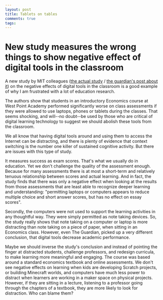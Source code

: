 ```yaml
---
layout: post
title: Tablets on tables
comments: true
tags:
---
```

# New study measures the wrong things to show negative effect of digital tools in the classroom

A new study by MIT colleagues (<a href="https://seii.mit.edu/research/study/the-impact-of-computer-usage-on-academic-performance-evidence-from-a-randomized-trial-at-the-united-states-military-academy/">the actual study</a> / <a href="http://www.theguardian.com/education/2016/may/11/students-who-use-digital-devices-in-class-perform-worse-in-exams">the guardian's post about it</a>) on the negative effects of digital tools in the classroom is a good example of why I am frustrated with a lot of education research.

The authors show that students in an introductory Economics course at West Point Academy performed significantly worse on class assessments if they were allowed to use laptops, phones or tablets during the classes. That seems shocking, and will--no doubt--be used by those who are critical of digital learning technology to suggest we should abolish these tools from the classroom.

We all know that having digital tools around and using them to access the Internet can be distracting, and there is plenty of evidence that context switching is the number one killer of sustained cognitive activity. But there are issues with this type of study.

It measures success as exam scores. That's what we usually do in education. Yet we don't challenge the quality of the assessment enough. Because for many assessments there is at most a short-term and relatively tenuous relationship between scores and actual learning. And in fact, the study finds that there was only a negative effect when looking at the results from those assessments that are least able to recognize deeper learning and understanding: "permitting laptops or computers appears to reduce multiple choice and short answer scores, but has no effect on essay scores".

Secondly, the computers were not used to support the learning activities in any thoughtful way. They were simply permitted as note taking devices. So, the study really shows that note taking on a computer or laptop is more distracting than note taking on a piece of paper, when sitting in an Economics class. However, even The Guardian, picked up a very different conclusion, that digital tools decrease academic performance.

Maybe we should inverse the study's conclusion and instead of pointing the finger at distracted students, challenge professors, and redesign curricula, to make learning more meaningful and engaging. The course was based around a standard economics textbook and online assessments. We don't see negative effects on learning when kids are developing Scratch projects, or building Minecraft worlds, and computers have much less power to distract when learners are working in a maker space on physical projects. However, if they are sitting in a lecture, listening to a professor going through the chapters of a textbook, they are more likely to look for distraction. Who can blame them?
